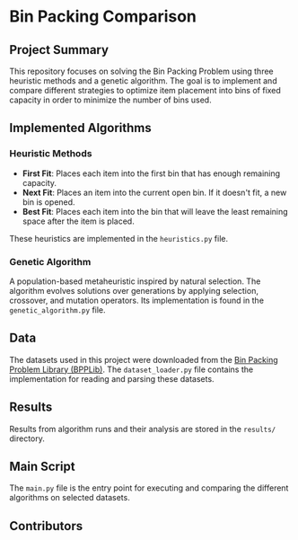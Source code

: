 # Bin Packing Comparison

## Project Summary
This repository focuses on solving the Bin Packing Problem using three heuristic methods and a genetic algorithm. The goal is to implement and compare different strategies to optimize item placement into bins of fixed capacity in order to minimize the number of bins used.

## Implemented Algorithms

### Heuristic Methods
- **First Fit**: Places each item into the first bin that has enough remaining capacity.
- **Next Fit**: Places an item into the current open bin. If it doesn't fit, a new bin is opened.
- **Best Fit**: Places each item into the bin that will leave the least remaining space after the item is placed.

These heuristics are implemented in the `heuristics.py` file.

### Genetic Algorithm
A population-based metaheuristic inspired by natural selection. The algorithm evolves solutions over generations by applying selection, crossover, and mutation operators. Its implementation is found in the `genetic_algorithm.py` file.

## Data
The datasets used in this project were downloaded from the [Bin Packing Problem Library (BPPLib)](https://site.unibo.it/operations-research/en/research/bpplib-a-bin-packing-problem-library). The `dataset_loader.py` file contains the implementation for reading and parsing these datasets.

## Results
Results from algorithm runs and their analysis are stored in the `results/` directory. 

## Main Script
The `main.py` file is the entry point for executing and comparing the different algorithms on selected datasets.

## Contributors
